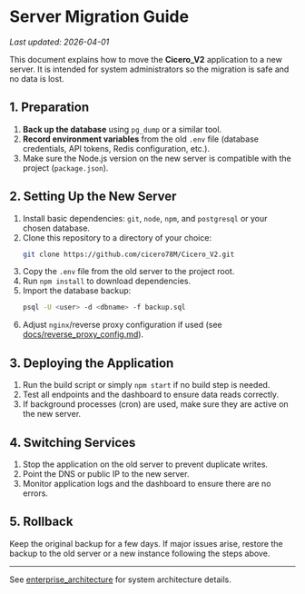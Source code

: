 # Server Migration Guide
*Last updated: 2026-04-01*

This document explains how to move the **Cicero_V2** application to a new server. It is intended for system administrators so the migration is safe and no data is lost.

## 1. Preparation

1. **Back up the database** using `pg_dump` or a similar tool.
2. **Record environment variables** from the old `.env` file (database credentials, API tokens, Redis configuration, etc.).
3. Make sure the Node.js version on the new server is compatible with the project (`package.json`).

## 2. Setting Up the New Server

1. Install basic dependencies: `git`, `node`, `npm`, and `postgresql` or your chosen database.
2. Clone this repository to a directory of your choice:
   ```bash
   git clone https://github.com/cicero78M/Cicero_V2.git
   ```
3. Copy the `.env` file from the old server to the project root.
4. Run `npm install` to download dependencies.
5. Import the database backup:
   ```bash
   psql -U <user> -d <dbname> -f backup.sql
   ```
6. Adjust `nginx`/reverse proxy configuration if used (see [docs/reverse_proxy_config.md](reverse_proxy_config.md)).

## 3. Deploying the Application

1. Run the build script or simply `npm start` if no build step is needed.
2. Test all endpoints and the dashboard to ensure data reads correctly.
3. If background processes (cron) are used, make sure they are active on the new server.

## 4. Switching Services

1. Stop the application on the old server to prevent duplicate writes.
2. Point the DNS or public IP to the new server.
3. Monitor application logs and the dashboard to ensure there are no errors.

## 5. Rollback

Keep the original backup for a few days. If major issues arise, restore the backup to the old server or a new instance following the steps above.

---

See [enterprise_architecture](enterprise_architecture.md) for system architecture details.
